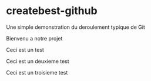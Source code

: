 # createbest-github
Une simple demonstration du deroulement typique de Git

Bienvenu a notre projet 

Ceci est un test

Ceci est un deuxieme test

Ceci est un troisieme test